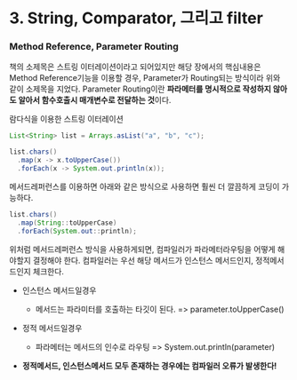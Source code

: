 # 3. String, Comparator, 그리고 filter

### Method Reference, Parameter Routing

책의 소제목은 스트링 이터레이션이라고 되어있지만 해당 장에서의 핵심내용은 Method Reference기능을 이용할 경우, Parameter가 Routing되는 방식이라 위와 같이 소제목을 지었다. Parameter Routing이란 **파라메터를 명시적으로 작성하지 않아도 알아서 함수호출시 매개변수로 전달하는 것**이다.



람다식을 이용한 스트링 이터레이션

```java
List<String> list = Arrays.asList("a", "b", "c");

list.chars()
  .map(x -> x.toUpperCase())
  .forEach(x -> System.out.println(x));
```

메서드레퍼런스를 이용하면 아래와 같은 방식으로 사용하면 훨씬 더 깔끔하게 코딩이 가능하다.

```java
list.chars()
  .map(String::toUpperCase)
  .forEach(System.out::println);
```

위처럼 메서드레퍼런스 방식을 사용하게되면, 컴파일러가 파라메터라우팅을 어떻게 해야할지 결정해야 한다. 컴파일러는 우선 해당 메서드가 인스턴스 메서드인지, 정적메서드인지 체크한다.

* 인스턴스 메서드일경우
  * 메서드는 파라미터를 호출하는 타깃이 된다. =&gt; parameter.toUpperCase\(\)
* 정적 메서드일경우
  * 파라메터는 메서드의 인수로 라우팅 =&gt; System.out.println\(parameter\)

* **정적메서드, 인스턴스메서드 모두 존재하는 경우에는 컴파일러 오류가 발생한다!**





